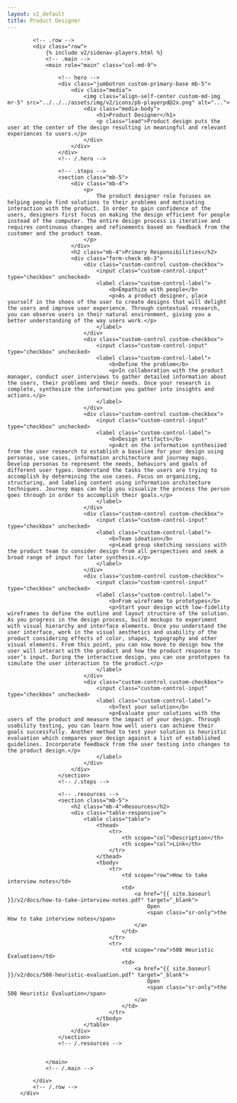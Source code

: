 ```yaml
---
layout: v2_default
title: Product Designer
---
```

<div class="container mt-5">

            <!-- .row -->
            <div class="row">
                {% include v2/sidenav-players.html %}
                <!-- .main -->
                <main role="main" class="col-md-9">

                    <!-- hero -->
                    <div class="jumbotron custom-primary-base mb-5">
                        <div class="media">
                            <img class="align-self-center custom-md-img mr-5" src="../../../assets/img/v2/icons/pb-playerpd@2x.png" alt="...">
                            <div class="media-body">
                                <h1>Product Designer</h1>
                                <p class="lead">Product design puts the user at the center of the design resulting in meaningful and relevant experiences to users.</p>
                            </div>
                        </div>
                    </div>
                    <!-- /.hero -->

                    <!-- .steps -->
                    <section class="mb-5">
                        <div class="mb-4">
                            <p>
                                The product designer role focuses on helping people find solutions to their problems and motivating interaction with the product. In order to gain confidence of the users, designers first focus on making the design efficient for people instead of the computer. The entire design process is iterative and requires continuous changes and refinements based on feedback from the customer and the product team.
                            </p>
                        </div>
                        <h2 class="mb-4">Primary Responsibilities</h2>
                        <div class="form-check mb-3">
                            <div class="custom-control custom-checkbox">
                                <input class="custom-control-input" type="checkbox" unchecked>
                                <label class="custom-control-label">
                                    <b>Empathize with people</b>
                                    <p>As a product designer, place yourself in the shoes of the user to create designs that will delight the users and improve user experience. Through contextual research, you can observe users in their natural environment, giving you a better understanding of the way users work.</p>
                                </label>
                            </div>
                            <div class="custom-control custom-checkbox">
                                <input class="custom-control-input" type="checkbox" unchecked>
                                <label class="custom-control-label">
                                    <b>Define the problem</b>
                                    <p>In collaboration with the product manager, conduct user interviews to gather detailed information about the users, their problems and their needs. Once your research is complete, synthesize the information you gather into insights and actions.</p>
                                </label>
                            </div>
                            <div class="custom-control custom-checkbox">
                                <input class="custom-control-input" type="checkbox" unchecked>
                                <label class="custom-control-label">
                                    <b>Design artifacts</b>
                                    <p>Act on the information synthesized from the user research to establish a baseline for your design using personas, use cases, information architecture and journey maps. Develop personas to represent the needs, behaviors and goals of different user types. Understand the tasks the users are trying to accomplish by determining the use cases. Focus on organizing, structuring, and labeling content using information architecture techniques. Journey maps can help you visualize the process the person goes through in order to accomplish their goals.</p>
                                </label>
                            </div>
                            <div class="custom-control custom-checkbox">
                                <input class="custom-control-input" type="checkbox" unchecked>
                                <label class="custom-control-label">
                                    <b>Team ideation</b>
                                    <p>Lead group sketching sessions with the product team to consider design from all perspectives and seek a broad range of input for later synthesis.</p>
                                </label>
                            </div>
                            <div class="custom-control custom-checkbox">
                                <input class="custom-control-input" type="checkbox" unchecked>
                                <label class="custom-control-label">
                                    <b>From wireframe to prototypes</b>
                                    <p>Start your design with low-fidelity wireframes to define the outline and layout structure of the solution. As you progress in the design process, build mockups to experiment with visual hierarchy and interface elements. Once you understand the user interface, work in the visual aesthetics and usability of the product considering effects of color, shapes, typography and other visual elements. From this point, you can now move to design how the user will interact with the product and how the product response to user’s input. During the interactive design, you can use prototypes to simulate the user interaction to the product.</p>
                                </label>
                            </div>
                            <div class="custom-control custom-checkbox">
                                <input class="custom-control-input" type="checkbox" unchecked>
                                <label class="custom-control-label">
                                    <b>Test your solution</b>
                                    <p>Evaluate your solutions with the users of the product and measure the impact of your design. Through usability testing, you can learn how well users can achieve their goals successfully. Another method to test your solution is heuristic evaluation which compares your design against a list of established guidelines. Incorporate feedback from the user testing into changes to the product design.</p>
                                </label>
                            </div>
                        </div>
                    </section>
                    <!-- /.steps -->

                    <!-- .resources -->
                    <section class="mb-5">
                        <h2 class="mb-4">Resources</h2>
                        <div class="table-responsive">
                            <table class="table">
                                <thead>
                                    <tr>
                                        <th scope="col">Description</th>
                                        <th scope="col">Link</th>
                                    </tr>
                                </thead>
                                <tbody>
                                    <tr>
                                        <td scope="row">How to take interview notes</td>
                                        <td>
                                            <a href="{{ site.baseurl }}/v2/docs/how-to-take-interview-notes.pdf" target="_blank">
                                                Open
                                                <span class="sr-only">the How to take interview notes</span>
                                            </a>
                                        </td>
                                    </tr>
                                    <tr>
                                        <td scope="row">508 Heuristic Evaluation</td>
                                        <td>
                                            <a href="{{ site.baseurl }}/v2/docs/508-heuristic-evaluation.pdf" target="_blank">
                                                Open
                                                <span class="sr-only">the 508 Heuristic Evaluation</span>
                                            </a>
                                        </td>
                                    </tr>
                                </tbody>
                            </table>
                        </div>
                    </section>
                    <!-- /.resources -->


                </main>
                <!-- /.main -->

            </div>
            <!-- /.row -->
        </div>
